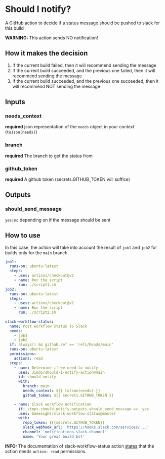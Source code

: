 # Should I notify?
A GitHub action to decide if a status message should be pushed to slack for this build

**WARNING:** This action sends NO notification!

## How it makes the decision

1. If the current build failed, then it will recommend sending the message
2. If the current build succeeded, and the previous one failed, then it will recommend sending the message
3. If the current build succeeded, and the previous one succeeded, then it will recommend NOT sending the message

## Inputs

### needs_context

**required** json representation of the `needs` object in your context (`toJson(needs)`)

### branch

**required** The branch to get the status from

### github_token

**required** A github token (secrets.GITHUB_TOKEN will suffice)

## Outputs

### should_send_message

`yes|no` depending on if the message should be sent

## How to use

In this case, the action will take into account the result of `job1` and `job2` for builds only for the `main` branch. 

```yaml
job1:
  runs-on: ubuntu-latest
  steps:
    - uses: actions/checkout@v2
    - name: Run the script
      run: ./script1.sh
job2:
  runs-on: ubuntu-latest
  steps:
    - uses: actions/checkout@v2
    - name: Run the script
      run: ./script2.sh
      
slack-workflow-status:
  name: Post workflow status To Slack
  needs:
    - job1
    - job2
  if: always() && github.ref == 'refs/heads/main'
  runs-on: ubuntu-latest
  permissions:
    actions: read
  steps:
    - name: Determine if we need to notify
      uses: Jimdo/should-i-notify-action@main
      id: should_notify
      with:
        branch: main
        needs_context: ${{ toJson(needs) }}
        github_token: ${{ secrets.GITHUB_TOKEN }}

    - name: Slack workflow notification
      if: steps.should_notify.outputs.should_send_message == 'yes'
      uses: Gamesight/slack-workflow-status@master
      with:
        repo_token: ${{secrets.GITHUB_TOKEN}}
        slack_webhook_url: 'https://hooks.slack.com/services/...'
        channel: 'notifications-slack-channel'
        name: 'Your great build bot'
```

**INFO:** The documentation of slack-workflow-status action [states](https://github.com/Gamesight/slack-workflow-status/pull/41) that the action needs `action: read` permissions.
